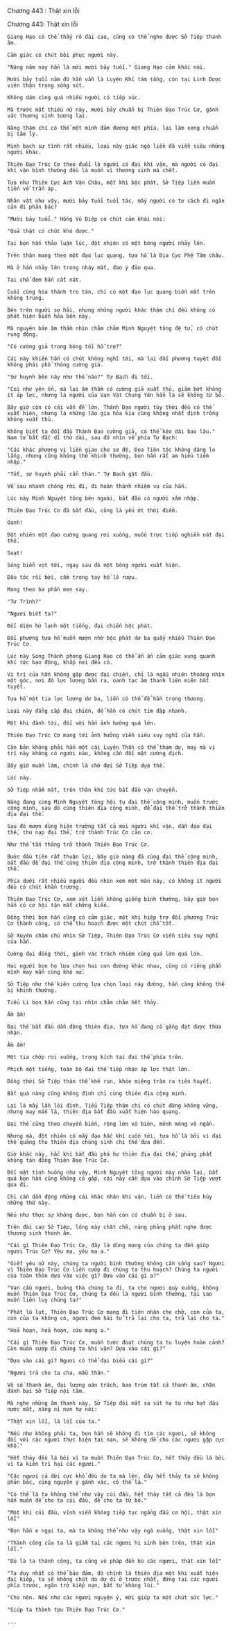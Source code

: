 




Chương 443 : Thật xin lỗi


Chương 443: Thật xin lỗi

	Giang Hạo có thể thấy rõ đài cao, cũng có thể nghe được Sở Tiệp thanh âm.

	Cảm giác có chút bội phục người này.

	"Nàng năm nay hẳn là mới mười bảy tuổi." Giang Hạo cảm khái nói.

	Mười bảy tuổi năm đó hắn vẫn là Luyện Khí tám tầng, còn tại Linh Dược viên thận trọng sống sót.

	Không dám cùng quá nhiều người có tiếp xúc.

	Mà trước mắt thiếu nữ này, mười bảy chuẩn bị Thiên Đạo Trúc Cơ, gánh vác thương sinh tương lai.

	Nàng thậm chí có thể một mình đảm đương một phía, lại làm xong chuẩn bị tâm lý.

	Minh bạch sự tình rất nhiều, loại này giác ngộ liền đã viễn siêu những người khác.

	Thiên Đạo Trúc Cơ theo đuổi là người có đại khí vận, mà người có đại khí vận bình thường đều là muốn vì thương sinh mà chết.

	Tựa như Thiên Cực Ách Vận Châu, một khi bộc phát, Sở Tiệp liền muốn tiến về trấn áp.

	Nhân vật như vậy, mười bảy tuổi tuổi tác, mấy người có tư cách đi ngăn cản đi phản bác?

	"Mười bảy tuổi." Hồng Vũ Diệp có chút cảm khái nói:

	"Quả thật có chút khó được."

	Tại bọn hắn thảo luận lúc, đột nhiên có một bóng người nhảy lên.

	Trên thân mang theo một đạo lục quang, tựa hồ là Địa Cực Phệ Tâm châu.

	Mà ở hắn nhảy lên trong nháy mắt, đao ý đảo qua.

	Tại chỗ đem hắn cắt nát.

	Cuối cùng hóa thành tro tàn, chỉ có một đạo lục quang biến mất trên không trung.

	Bên trên người sợ hãi, nhưng những người khác thậm chí đều không có phát hiện biến hóa bên này.

	Mà nguyên bản âm thầm nhìn chằm chằm Minh Nguyệt tông đệ tử, có chút rung động.

	"Có cường giả trong bóng tối hỗ trợ?"

	Cái này khiến hắn có chút không nghĩ tới, mà lại đối phương tuyệt đối không phải phổ thông cường giả.

	"Sư huynh bên này như thế nào?" Tự Bạch đi tới.

	"Coi như yên ổn, mà lại âm thầm có cường giả xuất thủ, giảm bớt không ít áp lực, nhưng là người của Vạn Vật Chung Yên hẳn là sẽ không từ bỏ.

	Bây giờ còn có cái vấn đề lớn, Thánh Đạo người tùy thời đều có thể xuất hiện, nhưng là những lão gia hỏa kia cũng không nhất định trống không xuất thủ.

	Không biết ta đối đầu Thánh Đạo cường giả, có thể kéo dài bao lâu." Nam tử bất đắc dĩ thở dài, sau đó nhìn về phía Tự Bạch:

	"Cái khác phương vị liền giao cho sư đệ, Đọa Tiên tộc không đáng lo lắng, nhưng cũng không thể khinh thường, bọn hắn rất am hiểu tiềm nhập."

	"Tốt, sư huynh phải cẩn thận." Tự Bạch gật đầu.

	Về sau nhanh chóng rời đi, đi hoàn thành nhiệm vụ của hắn.

	Lúc này Minh Nguyệt tông bên ngoài, bắt đầu có người xâm nhập.

	Thiên Đạo Trúc Cơ đã bắt đầu, cũng là yếu ớt thời điểm.

	Oanh!

	Đột nhiên một đạo cường quang rơi xuống, muốn trực tiếp nghiền nát đại thế.

	Soạt!

	Sóng biển vọt tới, ngay sau đó một bóng người xuất hiện.

	Đầu tóc rối bời, cầm trong tay hồ lô rượu.

	Mang theo ba phần men say.

	"Tư Trình?"

	"Ngươi biết ta?"

	Đối diện hừ lạnh một tiếng, đại chiến bộc phát.

	Đối phương tựa hồ muốn mượn nhờ bộc phát dư ba quấy nhiễu Thiên Đạo Trúc Cơ.

	Lúc này Song Thành phong Giang Hạo có thể ẩn ẩn cảm giác xung quanh khí tức bạo động, khắp nơi đều có.

	Vị trí của hắn không gặp được đại chiến, chỉ là ngẫu nhiên thoáng nhìn một góc, nơi đó lực lượng bắn ra, oanh tạc âm thanh liên miên bất tuyệt.

	Tựa hồ một tia lực lượng dư ba, liền có thể để hắn trọng thương.

	Loại này đẳng cấp đại chiến, để hắn có chút tim đập nhanh.

	Một khi đánh tới, đối với hắn ảnh hưởng quá lớn.

	Thiên Đạo Trúc Cơ mang tới ảnh hưởng viễn siêu suy nghĩ của hắn.

	Căn bản không phải hắn một cái Luyện Thần có thể tham dự, may mà vị trí này không có người nào, không cần đối mặt cường địch.

	Bây giờ muốn làm, chính là chờ đợi Sở Tiệp dựa thế.

	Lúc này.

	Sở Tiệp nhắm mắt, trên thân khí tức bắt đầu vận chuyển.

	Nàng đang cùng Minh Nguyệt tông hội tụ đại thế cộng minh, muốn trước cộng minh, sau đó cùng thiên địa cộng minh, để đại thế trở thành thiên địa đại thế.

	Sau đó mượn dùng hiện trường tất cả mọi người khí vận, dẫn đạo đại thế, thu nạp đại thế, trở thành Trúc Cơ căn cơ.

	Như thế tấn thăng trở thành Thiên Đạo Trúc Cơ.

	Bước đầu tiên rất thuận lợi, bây giờ nàng đã cùng đại thế cộng minh, bắt đầu để đại thế cùng thiên địa cộng minh, trở thành thiên địa đại thế.

	Phía dưới rất nhiều người đều nhìn xem một màn này, có không ít người đều có chút khẩn trương.

	Thiên Đạo Trúc Cơ, xem xét liền không giống bình thường, bây giờ bọn hắn có cơ hội tận mắt chứng kiến.

	Đồng thời bọn hắn cũng có cảm giác, một khi hiệp trợ đối phương Trúc Cơ thành công, có thể thu hoạch được một chút chỗ tốt.

	Sở Xuyên chăm chú nhìn Sở Tiệp, Thiên Đạo Trúc Cơ viễn siêu suy nghĩ của hắn.

	Cường đại đồng thời, gánh vác trách nhiệm cũng quá lớn quá lớn.

	Hai người bọn họ lựa chọn hai con đường khác nhau, cũng có riêng phần mình may mắn cùng khó xử.

	Sở Tiệp như thế kiên cường lựa chọn loại này đường, hắn càng không thể bị khinh thường.

	Tiểu Li bọn hắn cũng tại nhìn chằm chằm hết thảy.

	Ầm ầm!

	Đại thế bắt đầu dẫn động thiên địa, tựa hồ đang cố gắng đạt được thừa nhận.

	Ầm ầm!

	Một tia chớp rơi xuống, trọng kích tại đại thế phía trên.

	Phịch một tiếng, toàn bộ đại thế tiếp nhận áp lực thật lớn.

	Đồng thời Sở Tiệp thân thể khẽ run, khóe miệng tràn ra tiên huyết.

	Bất quá nàng cũng không đình chỉ cùng thiên địa cộng minh.

	Lại là mấy lần lôi đình, Tiểu Tiệp thậm chí có chút đứng không vững, nhưng may mắn là, thiên địa bắt đầu xuất hiện hào quang.

	Đại thế cũng theo chuyển biến, rộng lớn vô biên, mênh mông vô ngần.

	Nhưng mà, đột nhiên có mấy đạo hắc khí cuốn tới, tựa hồ là bởi vì đại thế quảng thu thiên địa chúng sinh chi thế đưa đến.

	Giờ khắc này, hắc khí bắt đầu phá hư thiên địa đại thế, phảng phất không tán đồng Thiên Đạo Trúc Cơ.

	Đối mặt tình huống như vậy, Minh Nguyệt tông người mày nhăn lại, bất quá bọn hắn cũng không có gấp, cái này cần dựa vào chính Sở Tiệp vượt qua đi.

	Chỉ cần dẫn động những cái khác nhân khí vận, liền có thể tiêu hủy những thứ này.

	Nếu như thực sự không được, bọn hắn còn có chuẩn bị ở sau.

	Trên đài cao Sở Tiệp, lông mày chặt chẽ, nàng phảng phất nghe được thương sinh thanh âm.

	"Cái gì Thiên Đạo Trúc Cơ, đây là dùng mạng của chúng ta đến giúp ngươi Trúc Cơ? Yêu ma, yêu ma a."

	"Giết yêu nữ này, chúng ta người bình thường không cần sống sao? Ngươi vì Thiên Đạo Trúc Cơ liền cướp đi chúng ta thu hoạch? Chúng ta người của toàn thôn dựa vào việc gì? Dựa vào cái gì a?"

	"Van cầu ngươi, buông tha chúng ta đi, ta cho ngươi quỳ xuống, không muốn Thiên Đạo Trúc Cơ, chúng ta đều là người bình thường, tại sao muốn liên luỵ chúng ta?"

	"Phát lũ lụt, Thiên Đạo Trúc Cơ mang đi tiên nhân che chở, con của ta, con của ta không có, ngươi đem hài tử trả lại cho ta, trả lại cho ta."

	"Hoả hoạn, hoả hoạn, cứu mạng a."

	"Cái gì Thiên Đạo Trúc Cơ, muốn tước đoạt chúng ta tu luyện hoàn cảnh? Còn muốn cướp đi chúng ta khí vận? Dựa vào cái gì?"

	"Dựa vào cái gì? Ngươi có thể đại biểu cái gì?"

	"Ngươi trả cho ta cha, mẫu thân."

	Vô số thanh âm, đại lượng oán trách, bao trùm tất cả thanh âm, chặn đánh bại Sở Tiệp nội tâm.

	Mà nghe những âm thanh này, Sở Tiệp đôi mắt sa sút hạ to như hạt đậu nước mắt, nàng nỉ non tự nói:

	"Thật xin lỗi, là lỗi của ta."

	"Nếu như không phải ta, bọn hắn sẽ không đi tìm các ngươi, sẽ không đối với các ngươi thực hiện tai nạn, sẽ không để cho các ngươi gặp cực khổ."

	"Hết thảy đều là bởi vì ta muốn Thiên Đạo Trúc Cơ, hết thảy đều là bởi vì ta kiên trì hại các ngươi."

	"Các ngươi cả đời cực khổ đều do ta mà lên, đây hết thảy ta sẽ không phản bác, cũng nguyện ý gánh vác, có thể là."

	"Có thể là ta không thể như vậy cúi đầu, hết thảy tất cả đều là bọn hắn muốn để cho ta cúi đầu, để cho ta từ bỏ."

	"Một khi cúi đầu, vĩnh viễn không tiếp tục ngẩng đầu cơ hội, thật xin lỗi"

	"Bọn hắn e ngại ta, mà ta không thể như vậy ngã xuống, thật xin lỗi"

	"Thành công của ta là giẫm tại các ngươi hi sinh bên trên, thật xin lỗi."

	"Dù là ta thành công, ta cũng vô pháp đền bù các ngươi, thật xin lỗi"

	"Ta duy nhất có thể bảo đảm, đó chính là thiên địa một khi xuất hiện đại kiếp, ta sẽ không chút do dự đi ở trước nhất, đứng tại các ngươi phía trước, ngăn trở kiếp nạn, bất tử không lùi."

	"Cho nên. Nếu như các ngươi nguyện ý, mời giúp ta một chút sức lực."

	"Giúp ta thành tựu Thiên Đạo Trúc Cơ."

	...




